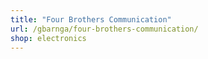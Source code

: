 ```yaml
---
title: "Four Brothers Communication"
url: /gbarnga/four-brothers-communication/
shop: electronics
---
```

